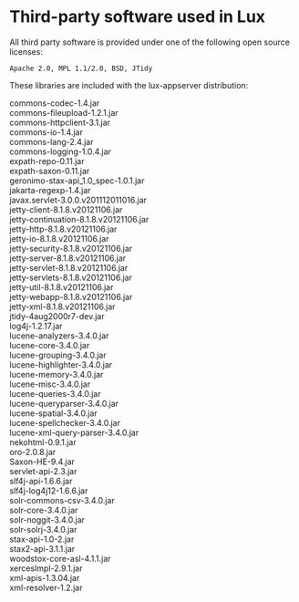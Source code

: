 # Third-party software used in Lux

All third party software is provided under one of the following open source licenses:

    Apache 2.0, MPL 1.1/2.0, BSD, JTidy

These libraries are included with the lux-appserver distribution:

commons-codec-1.4.jar  
commons-fileupload-1.2.1.jar  
commons-httpclient-3.1.jar  
commons-io-1.4.jar  
commons-lang-2.4.jar  
commons-logging-1.0.4.jar  
expath-repo-0.11.jar  
expath-saxon-0.11.jar  
geronimo-stax-api_1.0_spec-1.0.1.jar  
jakarta-regexp-1.4.jar  
javax.servlet-3.0.0.v201112011016.jar  
jetty-client-8.1.8.v20121106.jar  
jetty-continuation-8.1.8.v20121106.jar  
jetty-http-8.1.8.v20121106.jar  
jetty-io-8.1.8.v20121106.jar  
jetty-security-8.1.8.v20121106.jar  
jetty-server-8.1.8.v20121106.jar  
jetty-servlet-8.1.8.v20121106.jar  
jetty-servlets-8.1.8.v20121106.jar  
jetty-util-8.1.8.v20121106.jar  
jetty-webapp-8.1.8.v20121106.jar  
jetty-xml-8.1.8.v20121106.jar  
jtidy-4aug2000r7-dev.jar  
log4j-1.2.17.jar  
lucene-analyzers-3.4.0.jar  
lucene-core-3.4.0.jar  
lucene-grouping-3.4.0.jar  
lucene-highlighter-3.4.0.jar  
lucene-memory-3.4.0.jar  
lucene-misc-3.4.0.jar  
lucene-queries-3.4.0.jar  
lucene-queryparser-3.4.0.jar  
lucene-spatial-3.4.0.jar  
lucene-spellchecker-3.4.0.jar  
lucene-xml-query-parser-3.4.0.jar  
nekohtml-0.9.1.jar  
oro-2.0.8.jar  
Saxon-HE-9.4.jar  
servlet-api-2.3.jar  
slf4j-api-1.6.6.jar  
slf4j-log4j12-1.6.6.jar  
solr-commons-csv-3.4.0.jar  
solr-core-3.4.0.jar  
solr-noggit-3.4.0.jar  
solr-solrj-3.4.0.jar  
stax-api-1.0-2.jar  
stax2-api-3.1.1.jar  
woodstox-core-asl-4.1.1.jar  
xercesImpl-2.9.1.jar  
xml-apis-1.3.04.jar  
xml-resolver-1.2.jar  
